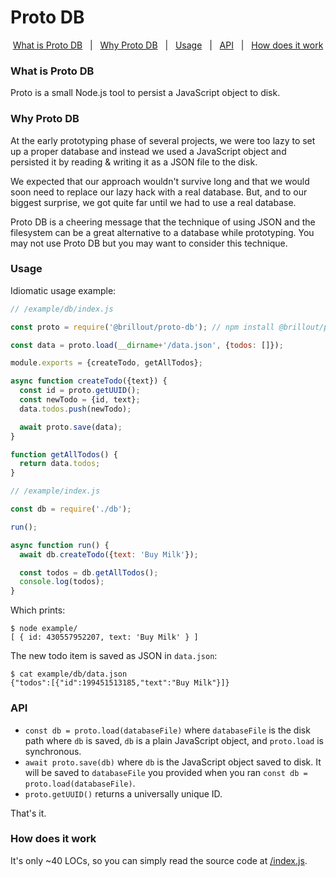 <!---






    WARNING, READ THIS.
    This is a computed file. Do not edit.
    Instead, edit `/readme.template.md` and run `npm run docs` (or `yarn docs`).












    WARNING, READ THIS.
    This is a computed file. Do not edit.
    Instead, edit `/readme.template.md` and run `npm run docs` (or `yarn docs`).












    WARNING, READ THIS.
    This is a computed file. Do not edit.
    Instead, edit `/readme.template.md` and run `npm run docs` (or `yarn docs`).












    WARNING, READ THIS.
    This is a computed file. Do not edit.
    Instead, edit `/readme.template.md` and run `npm run docs` (or `yarn docs`).












    WARNING, READ THIS.
    This is a computed file. Do not edit.
    Instead, edit `/readme.template.md` and run `npm run docs` (or `yarn docs`).






-->
# Proto DB

<p align='center'>
<a href="#what-is-proto-db">What is Proto DB</a>
&nbsp; | &nbsp;
<a href="#why-proto-db">Why Proto DB</a>
&nbsp; | &nbsp;
<a href="#usage">Usage</a>
&nbsp; | &nbsp;
<a href="#api">API</a>
&nbsp; | &nbsp;
<a href="#how-does-it-work">How does it work</a>
</p>

### What is Proto DB

Proto is a small Node.js tool to persist a JavaScript object to disk.

### Why Proto DB

At the early prototyping phase of several projects,
we were too lazy to set up a proper database and
instead we used a JavaScript object and persisted it by reading & writing it as a JSON file to the disk.

We expected that our approach wouldn't survive long
and that we would soon need to replace our lazy hack with a real database.
But, and to our biggest surprise, we got quite far until we had to use a real database.

Proto DB is a cheering message that the technique of using JSON and the filesystem can be a great alternative to a database while prototyping. You may not use Proto DB but you may want to consider this technique.

### Usage

Idiomatic usage example:

~~~js
// /example/db/index.js

const proto = require('@brillout/proto-db'); // npm install @brillout/proto-db

const data = proto.load(__dirname+'/data.json', {todos: []});

module.exports = {createTodo, getAllTodos};

async function createTodo({text}) {
  const id = proto.getUUID();
  const newTodo = {id, text};
  data.todos.push(newTodo);

  await proto.save(data);
}

function getAllTodos() {
  return data.todos;
}
~~~
~~~js
// /example/index.js

const db = require('./db');

run();

async function run() {
  await db.createTodo({text: 'Buy Milk'});

  const todos = db.getAllTodos();
  console.log(todos);
}
~~~

Which prints:

~~~shell
$ node example/
[ { id: 430557952207, text: 'Buy Milk' } ]
~~~

The new todo item is saved as JSON in `data.json`:

~~~shell
$ cat example/db/data.json
{"todos":[{"id":199451513185,"text":"Buy Milk"}]}
~~~

### API

- `const db = proto.load(databaseFile)` where `databaseFile` is the disk path where `db` is saved, `db` is a plain JavaScript object, and `proto.load` is synchronous.
- `await proto.save(db)` where `db` is the JavaScript object saved to disk. It will be saved to `databaseFile` you provided when you ran `const db = proto.load(databaseFile)`.
- `proto.getUUID()` returns a universally unique ID.

That's it.

### How does it work

It's only ~40 LOCs,
so you can simply read the source code at [/index.js](/index.js).

<!---






    WARNING, READ THIS.
    This is a computed file. Do not edit.
    Instead, edit `/readme.template.md` and run `npm run docs` (or `yarn docs`).












    WARNING, READ THIS.
    This is a computed file. Do not edit.
    Instead, edit `/readme.template.md` and run `npm run docs` (or `yarn docs`).












    WARNING, READ THIS.
    This is a computed file. Do not edit.
    Instead, edit `/readme.template.md` and run `npm run docs` (or `yarn docs`).












    WARNING, READ THIS.
    This is a computed file. Do not edit.
    Instead, edit `/readme.template.md` and run `npm run docs` (or `yarn docs`).












    WARNING, READ THIS.
    This is a computed file. Do not edit.
    Instead, edit `/readme.template.md` and run `npm run docs` (or `yarn docs`).






-->
